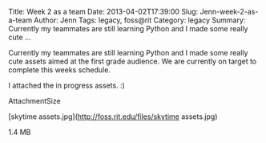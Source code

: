 Title: Week 2 as a team
Date: 2013-04-02T17:39:00
Slug: Jenn-week-2-as-a-team
Author: Jenn
Tags: legacy, foss@rit
Category: legacy
Summary: Currently my teammates are still learning Python and I made some really cute ... 

Currently my teammates are still learning Python and I made some really cute
assets aimed at the first grade audience. We are currently on target to
complete this weeks schedule.

I attached the in progress assets. :)

AttachmentSize

[skytime assets.jpg](http://foss.rit.edu/files/skytime assets.jpg)

1.4 MB

